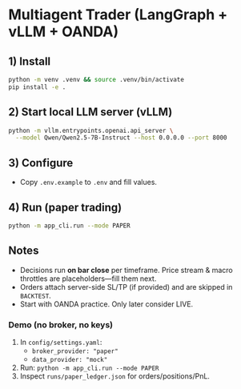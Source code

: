 # Multiagent Trader (LangGraph + vLLM + OANDA)

## 1) Install
```bash
python -m venv .venv && source .venv/bin/activate
pip install -e .
```

## 2) Start local LLM server (vLLM)

```bash
python -m vllm.entrypoints.openai.api_server \
  --model Qwen/Qwen2.5-7B-Instruct --host 0.0.0.0 --port 8000
```

## 3) Configure

* Copy `.env.example` to `.env` and fill values.

## 4) Run (paper trading)

```bash
python -m app_cli.run --mode PAPER
```

## Notes

* Decisions run **on bar close** per timeframe. Price stream & macro throttles are placeholders—fill them next.
* Orders attach server-side SL/TP (if provided) and are skipped in `BACKTEST`.
* Start with OANDA practice. Only later consider LIVE.

### Demo (no broker, no keys)
1) In `config/settings.yaml`:
   - `broker_provider: "paper"`
   - `data_provider: "mock"`
2) Run: `python -m app_cli.run --mode PAPER`
3) Inspect `runs/paper_ledger.json` for orders/positions/PnL.
